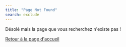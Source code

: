 ```yaml
---
title: "Page Not Found"
search: exclude
---  
```


Désolé mais la page que vous recherchez n'existe pas !

[Retour à la page d'accueil](/guide/sadi_landing_page.html)
